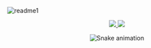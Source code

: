 ![readme1](https://user-images.githubusercontent.com/88190414/156910787-6100e41b-1c34-452a-8000-85a9439ee728.gif)

<div align="center">
  <a href="https://github.com/guibrbs/github-readme-stats">
    <img src="https://github-readme-stats.vercel.app/api/top-langs/?username=guibrbs&layout=compact&theme=dark" />
    <img src="https://github-readme-stats.vercel.app/api?username=guibrbs&hide=issues&theme=dark&show_icons=true" />
  </a>
  
  ![Snake animation](https://github.com/guibrbs/guibrbs/blob/output/github-contribution-grid-snake.svg)
<div/>

  
